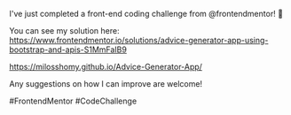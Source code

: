 I've just completed a front-end coding challenge from @frontendmentor! 🎉

You can see my solution here: https://www.frontendmentor.io/solutions/advice-generator-app-using-bootstrap-and-apis-S1MmFaIB9

https://milosshomy.github.io/Advice-Generator-App/

Any suggestions on how I can improve are welcome!

#FrontendMentor #CodeChallenge
